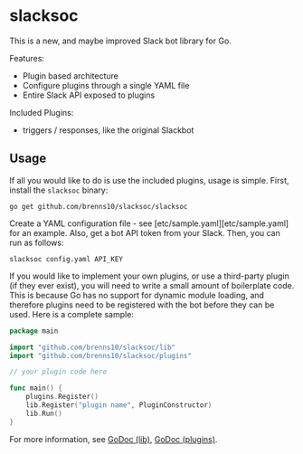 slacksoc
========

This is a new, and maybe improved Slack bot library for Go.

Features:
- Plugin based architecture
- Configure plugins through a single YAML file
- Entire Slack API exposed to plugins

Included Plugins:
- triggers / responses, like the original Slackbot

Usage
-----

If all you would like to do is use the included plugins, usage is simple. First,
install the `slacksoc` binary:

    go get github.com/brenns10/slacksoc/slacksoc
    
Create a YAML configuration file - see [etc/sample.yaml][etc/sample.yaml] for an
example. Also, get a bot API token from your Slack. Then, you can run as
follows:

    slacksoc config.yaml API_KEY

If you would like to implement your own plugins, or use a third-party plugin (if
they ever exist), you will need to write a small amount of boilerplate code.
This is because Go has no support for dynamic module loading, and therefore
plugins need to be registered with the bot before they can be used. Here is a
complete sample:

```go
package main

import "github.com/brenns10/slacksoc/lib"
import "github.com/brenns10/slacksoc/plugins"

// your plugin code here

func main() {
    plugins.Register()
    lib.Register("plugin name", PluginConstructor)
    lib.Run()
}
```

For more information,
see
[GoDoc (lib)](https://godoc.org/github.com/brenns10/slacksoc/lib),
[GoDoc (plugins)](https://godoc.org/github.com/brenns10/slacksoc/plugins).
